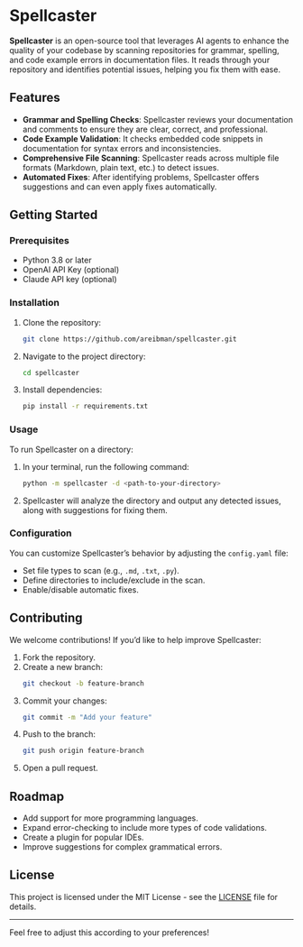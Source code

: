 # Spellcaster

**Spellcaster** is an open-source tool that leverages AI agents to enhance the quality of your codebase by scanning repositories for grammar, spelling, and code example errors in documentation files. It reads through your repository and identifies potential issues, helping you fix them with ease.

## Features

- **Grammar and Spelling Checks**: Spellcaster reviews your documentation and comments to ensure they are clear, correct, and professional.
- **Code Example Validation**: It checks embedded code snippets in documentation for syntax errors and inconsistencies.
- **Comprehensive File Scanning**: Spellcaster reads across multiple file formats (Markdown, plain text, etc.) to detect issues.
- **Automated Fixes**: After identifying problems, Spellcaster offers suggestions and can even apply fixes automatically.

## Getting Started

### Prerequisites

- Python 3.8 or later
- OpenAI API Key (optional)
- Claude API key (optional)

### Installation

1. Clone the repository:

   ```bash
   git clone https://github.com/areibman/spellcaster.git
   ```

2. Navigate to the project directory:

   ```bash
   cd spellcaster
   ```

3. Install dependencies:
   ```bash
   pip install -r requirements.txt
   ```

### Usage

To run Spellcaster on a directory:

1. In your terminal, run the following command:

   ```bash
   python -m spellcaster -d <path-to-your-directory>
   ```

2. Spellcaster will analyze the directory and output any detected issues, along with suggestions for fixing them.

### Configuration

You can customize Spellcaster’s behavior by adjusting the `config.yaml` file:

- Set file types to scan (e.g., `.md`, `.txt`, `.py`).
- Define directories to include/exclude in the scan.
- Enable/disable automatic fixes.

## Contributing

We welcome contributions! If you’d like to help improve Spellcaster:

1. Fork the repository.
2. Create a new branch:
   ```bash
   git checkout -b feature-branch
   ```
3. Commit your changes:
   ```bash
   git commit -m "Add your feature"
   ```
4. Push to the branch:
   ```bash
   git push origin feature-branch
   ```
5. Open a pull request.

## Roadmap

- Add support for more programming languages.
- Expand error-checking to include more types of code validations.
- Create a plugin for popular IDEs.
- Improve suggestions for complex grammatical errors.

## License

This project is licensed under the MIT License - see the [LICENSE](LICENSE) file for details.

---

Feel free to adjust this according to your preferences!
